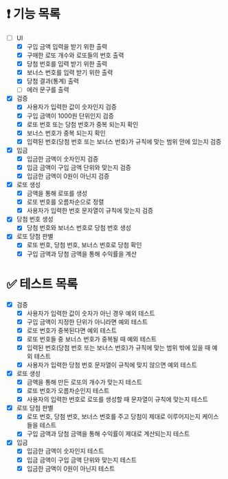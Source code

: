 # ❗️ 기능 목록

- [ ]  UI
    - [x]  구입 금액 입력을 받기 위한 출력
    - [x]  구매한 로또 개수와 로또들의 번호 출력
    - [x]  당첨 번호를 입력 받기 위한 출력
    - [x]  보너스 번호를 입력 받기 위한 출력
    - [x]  당첨 결과(통계) 출력
    - [ ]  에러 문구를 출력
- [x]  검증
    - [x]  사용자가 입력한 값이 숫자인지 검증
    - [x]  구입 금액이 1000원 단위인지 검증
    - [x]  로또 번호 또는 당첨 번호가 중복 되는지 확인
    - [x]  보너스 번호가 중복 되는지 확인
    - [x]  입력된 번호(당첨 번호 또는 보너스 번호)가 규칙에 맞는 범위 안에 있는지 검증
- [x] 입금
    - [x] 입금한 금액이 숫자인지 검증
    - [x] 입금 금액이 구입 금액 단위와 맞는지 검증
    - [x] 입금한 금액이 0원이 아닌지 검증
- [x]  로또 생성
    - [x]  금액을 통해 로또를 생성
    - [x]  로또 번호를 오름차순으로 정렬
    - [x] 사용자가 입력한 번호 문자열이 규칙에 맞는지 검증
- [x]  당첨 번호 생성
    - [x]  당첨 번호와 보너스 번호로 당첨 번호 생성
- [x]  로또 당첨 판별
    - [x]  로또 번호, 당첨 번호, 보너스 번호로 당첨 확인
    - [x]  구입 금액과 당첨 금액을 통해 수익률을 계산

# ✅ 테스트 목록

- [x]  검증
    - [x]  사용자가 입력한 값이 숫자가 아닌 경우 예외 테스트
    - [x]  구입 금액이 지정한 단위가 아니라면 예외 테스트
    - [x]  로또 번호가 중복된다면 예외 테스트
    - [x]  로또 번호들 중 보너스 번호가 중복될 때 예외 테스트
    - [x]  입력된 번호(당첨 번호 또는 보너스 번호)가 규칙에 맞는 범위 밖에 있을 때 예외 테스트
    - [x]  사용자가 입력한 당첨 번호 문자열이 규칙에 맞지 않으면 예외 테스트
- [x]  로또 생성
    - [x]  금액을 통해 만든 로또의 개수가 맞는지 테스트
    - [x]  로또 번호가 오름차순인지 테스트
    - [x] 사용자의 입력한 번호로 로또를 생성할 때 문자열이 규칙에 맞는지 테스트
- [x]  로또 당첨 판별
    - [x]  로또 번호, 당첨 번호, 보너스 번호를 주고 당첨이 제대로 이루어지는지 케이스들을 테스트
    - [x]  구입 금액과 당첨 금액을 통해 수익률이 제대로 계산되는지 테스트
- [x] 입금
    - [x] 입금한 금액이 숫자인지 테스트
    - [x] 입금 금액이 구입 금액 단위와 맞는지 테스트
    - [x] 입금한 금액이 0원이 아닌지 테스트